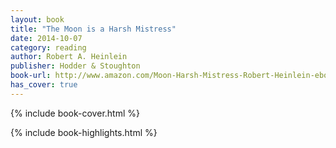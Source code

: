 ```yaml
---
layout: book
title: "The Moon is a Harsh Mistress"
date: 2014-10-07
category: reading
author: Robert A. Heinlein
publisher: Hodder & Stoughton
book-url: http://www.amazon.com/Moon-Harsh-Mistress-Robert-Heinlein-ebook/dp/B00H4EP98S/
has_cover: true
---
```

{% include book-cover.html %}

{% include book-highlights.html %}
